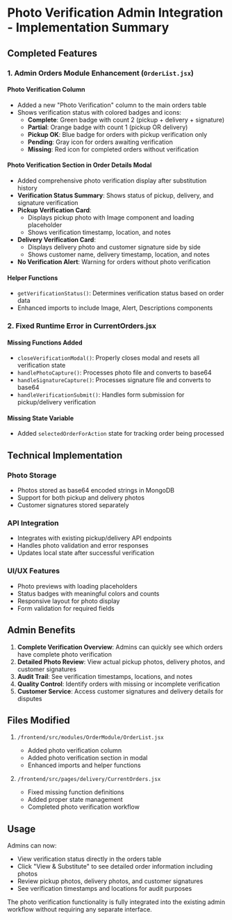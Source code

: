 # Photo Verification Admin Integration - Implementation Summary

## Completed Features

### 1. Admin Orders Module Enhancement (`OrderList.jsx`)

#### Photo Verification Column
- Added a new "Photo Verification" column to the main orders table
- Shows verification status with colored badges and icons:
  - **Complete**: Green badge with count 2 (pickup + delivery + signature)
  - **Partial**: Orange badge with count 1 (pickup OR delivery)
  - **Pickup OK**: Blue badge for orders with pickup verification only
  - **Pending**: Gray icon for orders awaiting verification
  - **Missing**: Red icon for completed orders without verification

#### Photo Verification Section in Order Details Modal
- Added comprehensive photo verification display after substitution history
- **Verification Status Summary**: Shows status of pickup, delivery, and signature verification
- **Pickup Verification Card**:
  - Displays pickup photo with Image component and loading placeholder
  - Shows verification timestamp, location, and notes
- **Delivery Verification Card**:
  - Displays delivery photo and customer signature side by side
  - Shows customer name, delivery timestamp, location, and notes
- **No Verification Alert**: Warning for orders without photo verification

#### Helper Functions
- `getVerificationStatus()`: Determines verification status based on order data
- Enhanced imports to include Image, Alert, Descriptions components

### 2. Fixed Runtime Error in CurrentOrders.jsx

#### Missing Functions Added
- `closeVerificationModal()`: Properly closes modal and resets all verification state
- `handlePhotoCapture()`: Processes photo file and converts to base64
- `handleSignatureCapture()`: Processes signature file and converts to base64  
- `handleVerificationSubmit()`: Handles form submission for pickup/delivery verification

#### Missing State Variable
- Added `selectedOrderForAction` state for tracking order being processed

## Technical Implementation

### Photo Storage
- Photos stored as base64 encoded strings in MongoDB
- Support for both pickup and delivery photos
- Customer signatures stored separately

### API Integration
- Integrates with existing pickup/delivery API endpoints
- Handles photo validation and error responses
- Updates local state after successful verification

### UI/UX Features
- Photo previews with loading placeholders
- Status badges with meaningful colors and counts
- Responsive layout for photo display
- Form validation for required fields

## Admin Benefits

1. **Complete Verification Overview**: Admins can quickly see which orders have complete photo verification
2. **Detailed Photo Review**: View actual pickup photos, delivery photos, and customer signatures
3. **Audit Trail**: See verification timestamps, locations, and notes
4. **Quality Control**: Identify orders with missing or incomplete verification
5. **Customer Service**: Access customer signatures and delivery details for disputes

## Files Modified

1. `/frontend/src/modules/OrderModule/OrderList.jsx`
   - Added photo verification column
   - Added photo verification section in modal
   - Enhanced imports and helper functions

2. `/frontend/src/pages/delivery/CurrentOrders.jsx`
   - Fixed missing function definitions
   - Added proper state management
   - Completed photo verification workflow

## Usage

Admins can now:
- View verification status directly in the orders table
- Click "View & Substitute" to see detailed order information including photos
- Review pickup photos, delivery photos, and customer signatures
- See verification timestamps and locations for audit purposes

The photo verification functionality is fully integrated into the existing admin workflow without requiring any separate interface.

